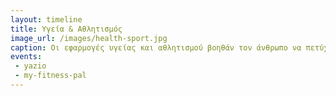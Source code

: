 ```yaml
---
layout: timeline 
title: Υγεία & Αθλητισμός 
image_url: /images/health-sport.jpg
caption: Οι εφαρμογές υγείας και αθλητισμού βοηθάν τον άνθρωπο να πετύχει τους στόχους του είτε αυτό αφορά την διατροφή του είτε τις αθλητικές επιδόσεις του.
events:
 - yazio
 - my-fitness-pal
---
```

